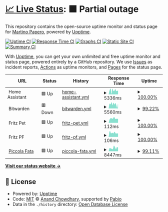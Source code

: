 # [📈 Live Status](https://martymarty004.github.io/ha-upptime): <!--live status--> **🟧 Partial outage**

This repository contains the open-source uptime monitor and status page for [Martino Papero](https://martymarty004.github.io/ha-upptime), powered by [Upptime](https://github.com/upptime/upptime).

[![Uptime CI](https://github.com/martymarty004/ha-upptime/workflows/Uptime%20CI/badge.svg)](https://github.com/martymarty004/ha-upptime/actions?query=workflow%3A%22Uptime+CI%22)
[![Response Time CI](https://github.com/martymarty004/ha-upptime/workflows/Response%20Time%20CI/badge.svg)](https://github.com/martymarty004/ha-upptime/actions?query=workflow%3A%22Response+Time+CI%22)
[![Graphs CI](https://github.com/martymarty004/ha-upptime/workflows/Graphs%20CI/badge.svg)](https://github.com/martymarty004/ha-upptime/actions?query=workflow%3A%22Graphs+CI%22)
[![Static Site CI](https://github.com/martymarty004/ha-upptime/workflows/Static%20Site%20CI/badge.svg)](https://github.com/martymarty004/ha-upptime/actions?query=workflow%3A%22Static+Site+CI%22)
[![Summary CI](https://github.com/martymarty004/ha-upptime/workflows/Summary%20CI/badge.svg)](https://github.com/martymarty004/ha-upptime/actions?query=workflow%3A%22Summary+CI%22)

With [Upptime](https://upptime.js.org), you can get your own unlimited and free uptime monitor and status page, powered entirely by a GitHub repository. We use [Issues](https://github.com/martymarty004/ha-upptime/issues) as incident reports, [Actions](https://github.com/martymarty004/ha-upptime/actions) as uptime monitors, and [Pages](https://martymarty004.github.io/ha-upptime) for the status page.

<!--start: status pages-->
<!-- This summary is generated by Upptime (https://github.com/upptime/upptime) -->
<!-- Do not edit this manually, your changes will be overwritten -->
<!-- prettier-ignore -->
| URL | Status | History | Response Time | Uptime |
| --- | ------ | ------- | ------------- | ------ |
| <img alt="" src="https://icons.duckduckgo.com/ip3/null.ico" height="13"> Home Assistant | 🟩 Up | [home-assistant.yml](https://github.com/martymarty004/ha-upptime/commits/HEAD/history/home-assistant.yml) | <details><summary><img alt="Response time graph" src="./graphs/home-assistant/response-time-week.png" height="20"> 5336ms</summary><br><a href="https://martymarty004.github.io/ha-upptime/history/home-assistant"><img alt="Response time 2702" src="https://img.shields.io/endpoint?url=https%3A%2F%2Fraw.githubusercontent.com%2Fmartymarty004%2Fha-upptime%2FHEAD%2Fapi%2Fhome-assistant%2Fresponse-time.json"></a><br><a href="https://martymarty004.github.io/ha-upptime/history/home-assistant"><img alt="24-hour response time 3329" src="https://img.shields.io/endpoint?url=https%3A%2F%2Fraw.githubusercontent.com%2Fmartymarty004%2Fha-upptime%2FHEAD%2Fapi%2Fhome-assistant%2Fresponse-time-day.json"></a><br><a href="https://martymarty004.github.io/ha-upptime/history/home-assistant"><img alt="7-day response time 5336" src="https://img.shields.io/endpoint?url=https%3A%2F%2Fraw.githubusercontent.com%2Fmartymarty004%2Fha-upptime%2FHEAD%2Fapi%2Fhome-assistant%2Fresponse-time-week.json"></a><br><a href="https://martymarty004.github.io/ha-upptime/history/home-assistant"><img alt="30-day response time 3008" src="https://img.shields.io/endpoint?url=https%3A%2F%2Fraw.githubusercontent.com%2Fmartymarty004%2Fha-upptime%2FHEAD%2Fapi%2Fhome-assistant%2Fresponse-time-month.json"></a><br><a href="https://martymarty004.github.io/ha-upptime/history/home-assistant"><img alt="1-year response time 2702" src="https://img.shields.io/endpoint?url=https%3A%2F%2Fraw.githubusercontent.com%2Fmartymarty004%2Fha-upptime%2FHEAD%2Fapi%2Fhome-assistant%2Fresponse-time-year.json"></a></details> | <details><summary><a href="https://martymarty004.github.io/ha-upptime/history/home-assistant">100.00%</a></summary><a href="https://martymarty004.github.io/ha-upptime/history/home-assistant"><img alt="All-time uptime 98.46%" src="https://img.shields.io/endpoint?url=https%3A%2F%2Fraw.githubusercontent.com%2Fmartymarty004%2Fha-upptime%2FHEAD%2Fapi%2Fhome-assistant%2Fuptime.json"></a><br><a href="https://martymarty004.github.io/ha-upptime/history/home-assistant"><img alt="24-hour uptime 100.00%" src="https://img.shields.io/endpoint?url=https%3A%2F%2Fraw.githubusercontent.com%2Fmartymarty004%2Fha-upptime%2FHEAD%2Fapi%2Fhome-assistant%2Fuptime-day.json"></a><br><a href="https://martymarty004.github.io/ha-upptime/history/home-assistant"><img alt="7-day uptime 100.00%" src="https://img.shields.io/endpoint?url=https%3A%2F%2Fraw.githubusercontent.com%2Fmartymarty004%2Fha-upptime%2FHEAD%2Fapi%2Fhome-assistant%2Fuptime-week.json"></a><br><a href="https://martymarty004.github.io/ha-upptime/history/home-assistant"><img alt="30-day uptime 96.45%" src="https://img.shields.io/endpoint?url=https%3A%2F%2Fraw.githubusercontent.com%2Fmartymarty004%2Fha-upptime%2FHEAD%2Fapi%2Fhome-assistant%2Fuptime-month.json"></a><br><a href="https://martymarty004.github.io/ha-upptime/history/home-assistant"><img alt="1-year uptime 98.46%" src="https://img.shields.io/endpoint?url=https%3A%2F%2Fraw.githubusercontent.com%2Fmartymarty004%2Fha-upptime%2FHEAD%2Fapi%2Fhome-assistant%2Fuptime-year.json"></a></details>
| <img alt="" src="https://icons.duckduckgo.com/ip3/null.ico" height="13"> Bitwarden | 🟥 Down | [bitwarden.yml](https://github.com/martymarty004/ha-upptime/commits/HEAD/history/bitwarden.yml) | <details><summary><img alt="Response time graph" src="./graphs/bitwarden/response-time-week.png" height="20"> 5560ms</summary><br><a href="https://martymarty004.github.io/ha-upptime/history/bitwarden"><img alt="Response time 2908" src="https://img.shields.io/endpoint?url=https%3A%2F%2Fraw.githubusercontent.com%2Fmartymarty004%2Fha-upptime%2FHEAD%2Fapi%2Fbitwarden%2Fresponse-time.json"></a><br><a href="https://martymarty004.github.io/ha-upptime/history/bitwarden"><img alt="24-hour response time 6559" src="https://img.shields.io/endpoint?url=https%3A%2F%2Fraw.githubusercontent.com%2Fmartymarty004%2Fha-upptime%2FHEAD%2Fapi%2Fbitwarden%2Fresponse-time-day.json"></a><br><a href="https://martymarty004.github.io/ha-upptime/history/bitwarden"><img alt="7-day response time 5560" src="https://img.shields.io/endpoint?url=https%3A%2F%2Fraw.githubusercontent.com%2Fmartymarty004%2Fha-upptime%2FHEAD%2Fapi%2Fbitwarden%2Fresponse-time-week.json"></a><br><a href="https://martymarty004.github.io/ha-upptime/history/bitwarden"><img alt="30-day response time 4138" src="https://img.shields.io/endpoint?url=https%3A%2F%2Fraw.githubusercontent.com%2Fmartymarty004%2Fha-upptime%2FHEAD%2Fapi%2Fbitwarden%2Fresponse-time-month.json"></a><br><a href="https://martymarty004.github.io/ha-upptime/history/bitwarden"><img alt="1-year response time 2908" src="https://img.shields.io/endpoint?url=https%3A%2F%2Fraw.githubusercontent.com%2Fmartymarty004%2Fha-upptime%2FHEAD%2Fapi%2Fbitwarden%2Fresponse-time-year.json"></a></details> | <details><summary><a href="https://martymarty004.github.io/ha-upptime/history/bitwarden">99.22%</a></summary><a href="https://martymarty004.github.io/ha-upptime/history/bitwarden"><img alt="All-time uptime 98.18%" src="https://img.shields.io/endpoint?url=https%3A%2F%2Fraw.githubusercontent.com%2Fmartymarty004%2Fha-upptime%2FHEAD%2Fapi%2Fbitwarden%2Fuptime.json"></a><br><a href="https://martymarty004.github.io/ha-upptime/history/bitwarden"><img alt="24-hour uptime 99.63%" src="https://img.shields.io/endpoint?url=https%3A%2F%2Fraw.githubusercontent.com%2Fmartymarty004%2Fha-upptime%2FHEAD%2Fapi%2Fbitwarden%2Fuptime-day.json"></a><br><a href="https://martymarty004.github.io/ha-upptime/history/bitwarden"><img alt="7-day uptime 99.22%" src="https://img.shields.io/endpoint?url=https%3A%2F%2Fraw.githubusercontent.com%2Fmartymarty004%2Fha-upptime%2FHEAD%2Fapi%2Fbitwarden%2Fuptime-week.json"></a><br><a href="https://martymarty004.github.io/ha-upptime/history/bitwarden"><img alt="30-day uptime 95.52%" src="https://img.shields.io/endpoint?url=https%3A%2F%2Fraw.githubusercontent.com%2Fmartymarty004%2Fha-upptime%2FHEAD%2Fapi%2Fbitwarden%2Fuptime-month.json"></a><br><a href="https://martymarty004.github.io/ha-upptime/history/bitwarden"><img alt="1-year uptime 98.18%" src="https://img.shields.io/endpoint?url=https%3A%2F%2Fraw.githubusercontent.com%2Fmartymarty004%2Fha-upptime%2FHEAD%2Fapi%2Fbitwarden%2Fuptime-year.json"></a></details>
| <img alt="" src="https://icons.duckduckgo.com/ip3/null.ico" height="13"> Fritz Pet | 🟩 Up | [fritz-pet.yml](https://github.com/martymarty004/ha-upptime/commits/HEAD/history/fritz-pet.yml) | <details><summary><img alt="Response time graph" src="./graphs/fritz-pet/response-time-week.png" height="20"> 112ms</summary><br><a href="https://martymarty004.github.io/ha-upptime/history/fritz-pet"><img alt="Response time 128" src="https://img.shields.io/endpoint?url=https%3A%2F%2Fraw.githubusercontent.com%2Fmartymarty004%2Fha-upptime%2FHEAD%2Fapi%2Ffritz-pet%2Fresponse-time.json"></a><br><a href="https://martymarty004.github.io/ha-upptime/history/fritz-pet"><img alt="24-hour response time 120" src="https://img.shields.io/endpoint?url=https%3A%2F%2Fraw.githubusercontent.com%2Fmartymarty004%2Fha-upptime%2FHEAD%2Fapi%2Ffritz-pet%2Fresponse-time-day.json"></a><br><a href="https://martymarty004.github.io/ha-upptime/history/fritz-pet"><img alt="7-day response time 112" src="https://img.shields.io/endpoint?url=https%3A%2F%2Fraw.githubusercontent.com%2Fmartymarty004%2Fha-upptime%2FHEAD%2Fapi%2Ffritz-pet%2Fresponse-time-week.json"></a><br><a href="https://martymarty004.github.io/ha-upptime/history/fritz-pet"><img alt="30-day response time 127" src="https://img.shields.io/endpoint?url=https%3A%2F%2Fraw.githubusercontent.com%2Fmartymarty004%2Fha-upptime%2FHEAD%2Fapi%2Ffritz-pet%2Fresponse-time-month.json"></a><br><a href="https://martymarty004.github.io/ha-upptime/history/fritz-pet"><img alt="1-year response time 128" src="https://img.shields.io/endpoint?url=https%3A%2F%2Fraw.githubusercontent.com%2Fmartymarty004%2Fha-upptime%2FHEAD%2Fapi%2Ffritz-pet%2Fresponse-time-year.json"></a></details> | <details><summary><a href="https://martymarty004.github.io/ha-upptime/history/fritz-pet">100.00%</a></summary><a href="https://martymarty004.github.io/ha-upptime/history/fritz-pet"><img alt="All-time uptime 99.78%" src="https://img.shields.io/endpoint?url=https%3A%2F%2Fraw.githubusercontent.com%2Fmartymarty004%2Fha-upptime%2FHEAD%2Fapi%2Ffritz-pet%2Fuptime.json"></a><br><a href="https://martymarty004.github.io/ha-upptime/history/fritz-pet"><img alt="24-hour uptime 100.00%" src="https://img.shields.io/endpoint?url=https%3A%2F%2Fraw.githubusercontent.com%2Fmartymarty004%2Fha-upptime%2FHEAD%2Fapi%2Ffritz-pet%2Fuptime-day.json"></a><br><a href="https://martymarty004.github.io/ha-upptime/history/fritz-pet"><img alt="7-day uptime 100.00%" src="https://img.shields.io/endpoint?url=https%3A%2F%2Fraw.githubusercontent.com%2Fmartymarty004%2Fha-upptime%2FHEAD%2Fapi%2Ffritz-pet%2Fuptime-week.json"></a><br><a href="https://martymarty004.github.io/ha-upptime/history/fritz-pet"><img alt="30-day uptime 98.98%" src="https://img.shields.io/endpoint?url=https%3A%2F%2Fraw.githubusercontent.com%2Fmartymarty004%2Fha-upptime%2FHEAD%2Fapi%2Ffritz-pet%2Fuptime-month.json"></a><br><a href="https://martymarty004.github.io/ha-upptime/history/fritz-pet"><img alt="1-year uptime 99.78%" src="https://img.shields.io/endpoint?url=https%3A%2F%2Fraw.githubusercontent.com%2Fmartymarty004%2Fha-upptime%2FHEAD%2Fapi%2Ffritz-pet%2Fuptime-year.json"></a></details>
| <img alt="" src="https://icons.duckduckgo.com/ip3/null.ico" height="13"> Fritz PF | 🟩 Up | [fritz-pf.yml](https://github.com/martymarty004/ha-upptime/commits/HEAD/history/fritz-pf.yml) | <details><summary><img alt="Response time graph" src="./graphs/fritz-pf/response-time-week.png" height="20"> 106ms</summary><br><a href="https://martymarty004.github.io/ha-upptime/history/fritz-pf"><img alt="Response time 126" src="https://img.shields.io/endpoint?url=https%3A%2F%2Fraw.githubusercontent.com%2Fmartymarty004%2Fha-upptime%2FHEAD%2Fapi%2Ffritz-pf%2Fresponse-time.json"></a><br><a href="https://martymarty004.github.io/ha-upptime/history/fritz-pf"><img alt="24-hour response time 96" src="https://img.shields.io/endpoint?url=https%3A%2F%2Fraw.githubusercontent.com%2Fmartymarty004%2Fha-upptime%2FHEAD%2Fapi%2Ffritz-pf%2Fresponse-time-day.json"></a><br><a href="https://martymarty004.github.io/ha-upptime/history/fritz-pf"><img alt="7-day response time 106" src="https://img.shields.io/endpoint?url=https%3A%2F%2Fraw.githubusercontent.com%2Fmartymarty004%2Fha-upptime%2FHEAD%2Fapi%2Ffritz-pf%2Fresponse-time-week.json"></a><br><a href="https://martymarty004.github.io/ha-upptime/history/fritz-pf"><img alt="30-day response time 125" src="https://img.shields.io/endpoint?url=https%3A%2F%2Fraw.githubusercontent.com%2Fmartymarty004%2Fha-upptime%2FHEAD%2Fapi%2Ffritz-pf%2Fresponse-time-month.json"></a><br><a href="https://martymarty004.github.io/ha-upptime/history/fritz-pf"><img alt="1-year response time 126" src="https://img.shields.io/endpoint?url=https%3A%2F%2Fraw.githubusercontent.com%2Fmartymarty004%2Fha-upptime%2FHEAD%2Fapi%2Ffritz-pf%2Fresponse-time-year.json"></a></details> | <details><summary><a href="https://martymarty004.github.io/ha-upptime/history/fritz-pf">100.00%</a></summary><a href="https://martymarty004.github.io/ha-upptime/history/fritz-pf"><img alt="All-time uptime 98.78%" src="https://img.shields.io/endpoint?url=https%3A%2F%2Fraw.githubusercontent.com%2Fmartymarty004%2Fha-upptime%2FHEAD%2Fapi%2Ffritz-pf%2Fuptime.json"></a><br><a href="https://martymarty004.github.io/ha-upptime/history/fritz-pf"><img alt="24-hour uptime 100.00%" src="https://img.shields.io/endpoint?url=https%3A%2F%2Fraw.githubusercontent.com%2Fmartymarty004%2Fha-upptime%2FHEAD%2Fapi%2Ffritz-pf%2Fuptime-day.json"></a><br><a href="https://martymarty004.github.io/ha-upptime/history/fritz-pf"><img alt="7-day uptime 100.00%" src="https://img.shields.io/endpoint?url=https%3A%2F%2Fraw.githubusercontent.com%2Fmartymarty004%2Fha-upptime%2FHEAD%2Fapi%2Ffritz-pf%2Fuptime-week.json"></a><br><a href="https://martymarty004.github.io/ha-upptime/history/fritz-pf"><img alt="30-day uptime 91.66%" src="https://img.shields.io/endpoint?url=https%3A%2F%2Fraw.githubusercontent.com%2Fmartymarty004%2Fha-upptime%2FHEAD%2Fapi%2Ffritz-pf%2Fuptime-month.json"></a><br><a href="https://martymarty004.github.io/ha-upptime/history/fritz-pf"><img alt="1-year uptime 98.78%" src="https://img.shields.io/endpoint?url=https%3A%2F%2Fraw.githubusercontent.com%2Fmartymarty004%2Fha-upptime%2FHEAD%2Fapi%2Ffritz-pf%2Fuptime-year.json"></a></details>
| <img alt="" src="https://icons.duckduckgo.com/ip3/www.piccolafata.it.ico" height="13"> [Piccola Fata](https://www.piccolafata.it/wp-json/) | 🟩 Up | [piccola-fata.yml](https://github.com/martymarty004/ha-upptime/commits/HEAD/history/piccola-fata.yml) | <details><summary><img alt="Response time graph" src="./graphs/piccola-fata/response-time-week.png" height="20"> 8447ms</summary><br><a href="https://martymarty004.github.io/ha-upptime/history/piccola-fata"><img alt="Response time 4879" src="https://img.shields.io/endpoint?url=https%3A%2F%2Fraw.githubusercontent.com%2Fmartymarty004%2Fha-upptime%2FHEAD%2Fapi%2Fpiccola-fata%2Fresponse-time.json"></a><br><a href="https://martymarty004.github.io/ha-upptime/history/piccola-fata"><img alt="24-hour response time 17128" src="https://img.shields.io/endpoint?url=https%3A%2F%2Fraw.githubusercontent.com%2Fmartymarty004%2Fha-upptime%2FHEAD%2Fapi%2Fpiccola-fata%2Fresponse-time-day.json"></a><br><a href="https://martymarty004.github.io/ha-upptime/history/piccola-fata"><img alt="7-day response time 8447" src="https://img.shields.io/endpoint?url=https%3A%2F%2Fraw.githubusercontent.com%2Fmartymarty004%2Fha-upptime%2FHEAD%2Fapi%2Fpiccola-fata%2Fresponse-time-week.json"></a><br><a href="https://martymarty004.github.io/ha-upptime/history/piccola-fata"><img alt="30-day response time 6863" src="https://img.shields.io/endpoint?url=https%3A%2F%2Fraw.githubusercontent.com%2Fmartymarty004%2Fha-upptime%2FHEAD%2Fapi%2Fpiccola-fata%2Fresponse-time-month.json"></a><br><a href="https://martymarty004.github.io/ha-upptime/history/piccola-fata"><img alt="1-year response time 4879" src="https://img.shields.io/endpoint?url=https%3A%2F%2Fraw.githubusercontent.com%2Fmartymarty004%2Fha-upptime%2FHEAD%2Fapi%2Fpiccola-fata%2Fresponse-time-year.json"></a></details> | <details><summary><a href="https://martymarty004.github.io/ha-upptime/history/piccola-fata">99.11%</a></summary><a href="https://martymarty004.github.io/ha-upptime/history/piccola-fata"><img alt="All-time uptime 99.89%" src="https://img.shields.io/endpoint?url=https%3A%2F%2Fraw.githubusercontent.com%2Fmartymarty004%2Fha-upptime%2FHEAD%2Fapi%2Fpiccola-fata%2Fuptime.json"></a><br><a href="https://martymarty004.github.io/ha-upptime/history/piccola-fata"><img alt="24-hour uptime 98.13%" src="https://img.shields.io/endpoint?url=https%3A%2F%2Fraw.githubusercontent.com%2Fmartymarty004%2Fha-upptime%2FHEAD%2Fapi%2Fpiccola-fata%2Fuptime-day.json"></a><br><a href="https://martymarty004.github.io/ha-upptime/history/piccola-fata"><img alt="7-day uptime 99.11%" src="https://img.shields.io/endpoint?url=https%3A%2F%2Fraw.githubusercontent.com%2Fmartymarty004%2Fha-upptime%2FHEAD%2Fapi%2Fpiccola-fata%2Fuptime-week.json"></a><br><a href="https://martymarty004.github.io/ha-upptime/history/piccola-fata"><img alt="30-day uptime 99.79%" src="https://img.shields.io/endpoint?url=https%3A%2F%2Fraw.githubusercontent.com%2Fmartymarty004%2Fha-upptime%2FHEAD%2Fapi%2Fpiccola-fata%2Fuptime-month.json"></a><br><a href="https://martymarty004.github.io/ha-upptime/history/piccola-fata"><img alt="1-year uptime 99.89%" src="https://img.shields.io/endpoint?url=https%3A%2F%2Fraw.githubusercontent.com%2Fmartymarty004%2Fha-upptime%2FHEAD%2Fapi%2Fpiccola-fata%2Fuptime-year.json"></a></details>

<!--end: status pages-->

[**Visit our status website →**](https://martymarty004.github.io/ha-upptime)

## 📄 License

- Powered by: [Upptime](https://github.com/upptime/upptime)
- Code: [MIT](./LICENSE) © [Anand Chowdhary](https://anandchowdhary.com), supported by [Pabio](https://pabio.com)
- Data in the `./history` directory: [Open Database License](https://opendatacommons.org/licenses/odbl/1-0/)
